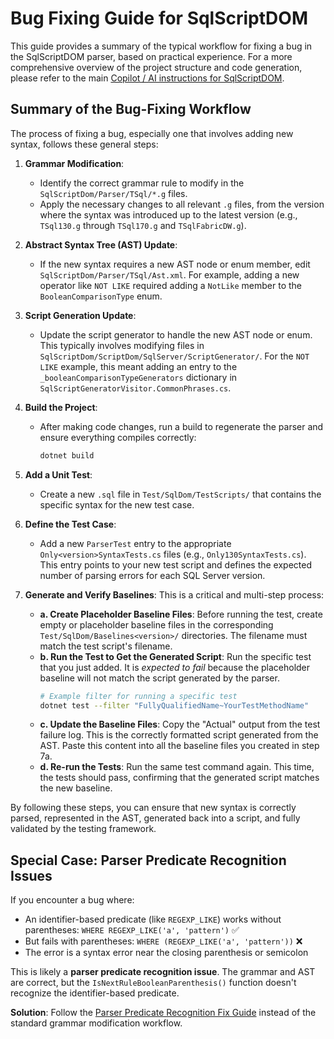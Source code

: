 # Bug Fixing Guide for SqlScriptDOM

This guide provides a summary of the typical workflow for fixing a bug in the SqlScriptDOM parser, based on practical experience. For a more comprehensive overview of the project structure and code generation, please refer to the main [Copilot / AI instructions for SqlScriptDOM](copilot-instructions.md).

## Summary of the Bug-Fixing Workflow

The process of fixing a bug, especially one that involves adding new syntax, follows these general steps:

1.  **Grammar Modification**:
    *   Identify the correct grammar rule to modify in the `SqlScriptDom/Parser/TSql/*.g` files.
    *   Apply the necessary changes to all relevant `.g` files, from the version where the syntax was introduced up to the latest version (e.g., `TSql130.g` through `TSql170.g` and `TSqlFabricDW.g`).

2.  **Abstract Syntax Tree (AST) Update**:
    *   If the new syntax requires a new AST node or enum member, edit `SqlScriptDom/Parser/TSql/Ast.xml`. For example, adding a new operator like `NOT LIKE` required adding a `NotLike` member to the `BooleanComparisonType` enum.

3.  **Script Generation Update**:
    *   Update the script generator to handle the new AST node or enum. This typically involves modifying files in `SqlScriptDom/ScriptDom/SqlServer/ScriptGenerator/`. For the `NOT LIKE` example, this meant adding an entry to the `_booleanComparisonTypeGenerators` dictionary in `SqlScriptGeneratorVisitor.CommonPhrases.cs`.

4.  **Build the Project**:
    *   After making code changes, run a build to regenerate the parser and ensure everything compiles correctly:
        ```bash
        dotnet build
        ```

5.  **Add a Unit Test**:
    *   Create a new `.sql` file in `Test/SqlDom/TestScripts/` that contains the specific syntax for the new test case.

6.  **Define the Test Case**:
    *   Add a new `ParserTest` entry to the appropriate `Only<version>SyntaxTests.cs` files (e.g., `Only130SyntaxTests.cs`). This entry points to your new test script and defines the expected number of parsing errors for each SQL Server version.

7.  **Generate and Verify Baselines**:
    This is a critical and multi-step process:
    *   **a. Create Placeholder Baseline Files**: Before running the test, create empty or placeholder baseline files in the corresponding `Test/SqlDom/Baselines<version>/` directories. The filename must match the test script's filename.
    *   **b. Run the Test to Get the Generated Script**: Run the specific test that you just added. It is *expected to fail* because the placeholder baseline will not match the script generated by the parser.
        ```bash
        # Example filter for running a specific test
        dotnet test --filter "FullyQualifiedName~YourTestMethodName"
        ```
    *   **c. Update the Baseline Files**: Copy the "Actual" output from the test failure log. This is the correctly formatted script generated from the AST. Paste this content into all the baseline files you created in step 7a.
    *   **d. Re-run the Tests**: Run the same test command again. This time, the tests should pass, confirming that the generated script matches the new baseline.

By following these steps, you can ensure that new syntax is correctly parsed, represented in the AST, generated back into a script, and fully validated by the testing framework.

## Special Case: Parser Predicate Recognition Issues

If you encounter a bug where:
- An identifier-based predicate (like `REGEXP_LIKE`) works without parentheses: `WHERE REGEXP_LIKE('a', 'pattern')` ✅
- But fails with parentheses: `WHERE (REGEXP_LIKE('a', 'pattern'))` ❌
- The error is a syntax error near the closing parenthesis or semicolon

This is likely a **parser predicate recognition issue**. The grammar and AST are correct, but the `IsNextRuleBooleanParenthesis()` function doesn't recognize the identifier-based predicate.

**Solution**: Follow the [Parser Predicate Recognition Fix Guide](PARSER_PREDICATE_RECOGNITION_FIX.md) instead of the standard grammar modification workflow.
